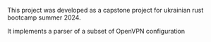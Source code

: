 This project was developed as a capstone project for ukrainian rust bootcamp summer 2024.

It implements a parser of a subset of OpenVPN configuration
